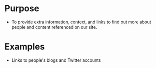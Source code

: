 # Purpose
* To provide extra information, context, and links to find out more about
  people and content referenced on our site.

# Examples
* Links to people's blogs and Twitter accounts
